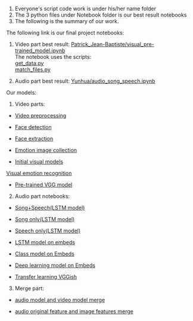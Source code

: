 1. Everyone's script code work is under his/her name folder    
2. The 3 python files under Notebook folder is our best result notebooks  
3. The following is the summary of our work.

The following link is our final project notebooks:  
1) Video part best result: 
[Patrick_Jean-Baptiste/visual_pre-trained_model.ipynb](https://github.com/Yunhua468/Audio-Visual-Emotion-and-Sentiment-Research/blob/master/Notebooks/Patrick_Jean-Baptiste/visual_pre-trained_model.ipynb)  
The notebook uses the scripts:  
[get_data.py](https://github.com/Yunhua468/Audio-Visual-Emotion-and-Sentiment-Research/blob/master/Scripts/Patrick_Jean-Baptiste/get_data.py)  
[match_files.py](https://github.com/Yunhua468/Audio-Visual-Emotion-and-Sentiment-Research/blob/master/Scripts/Patrick_Jean-Baptiste/match_files.py)

2) Audio part best result: [Yunhua/audio_song_speech.ipynb](https://github.com/Yunhua468/Audio-Visual-Emotion-and-Sentiment-Research/blob/master/Notebooks/Yunhua/audio_song_speech.ipynb)  

Our models:  
1) Video parts:   
* [Video preprocessing](https://github.com/Yunhua468/Audio-Visual-Emotion-and-Sentiment-Research/blob/master/Notebooks/Patrick_Jean-Baptiste/video_preprocessing.ipynb)   

* [Face detection](https://github.com/Yunhua468/Audio-Visual-Emotion-and-Sentiment-Research/blob/master/Notebooks/Patrick_Jean-Baptiste/face_detection.ipynb)  

* [Face extraction](https://github.com/Yunhua468/Audio-Visual-Emotion-and-Sentiment-Research/blob/master/Notebooks/Patrick_Jean-Baptiste/face_extraction.ipynb)  

* [Emotion image collection](https://github.com/Yunhua468/Audio-Visual-Emotion-and-Sentiment-Research/blob/master/Notebooks/Patrick_Jean-Baptiste/emotion_image_collection.ipynb)

* [Initial visual models](https://github.com/Yunhua468/Audio-Visual-Emotion-and-Sentiment-Research/blob/master/Notebooks/Patrick_Jean-Baptiste/visual_models.ipynb)

[Visual emotion recognition](https://github.com/Yunhua468/Audio-Visual-Emotion-and-Sentiment-Research/blob/master/Notebooks/Patrick_Jean-Baptiste/visual_emotion_recognition.ipynb)

* [Pre-trained VGG model](https://github.com/Yunhua468/Audio-Visual-Emotion-and-Sentiment-Research/blob/master/Notebooks/Patrick_Jean-Baptiste/visual_pre-trained_model.ipynb)  

2) Audio part notebooks:   
* [Song+Speech(LSTM model)](https://github.com/Yunhua468/Audio-Visual-Emotion-and-Sentiment-Research/blob/master/Notebooks/Yunhua/audio_song_speech.ipynb)   

* [Song only(LSTM model)](https://github.com/Yunhua468/Audio-Visual-Emotion-and-Sentiment-Research/blob/master/Notebooks/Yunhua/DL_project_audio_song.ipynb)   

* [Speech only(LSTM model)](https://github.com/Yunhua468/Audio-Visual-Emotion-and-Sentiment-Research/blob/master/Notebooks/Yunhua/DL_project_audio_speech.ipynb)  

* [LSTM model on embeds](https://github.com/Yunhua468/Audio-Visual-Emotion-and-Sentiment-Research/blob/master/Notebooks/Yunhua/vggish_feature_to_my_model.ipynb)  

* [Class model on Embeds](https://github.com/Yunhua468/Audio-Visual-Emotion-and-Sentiment-Research/blob/master/Notebooks/EnisBerk/ClassicModelOnEmbeds.ipynb)  

* [Deep learning model on Embeds](https://github.com/Yunhua468/Audio-Visual-Emotion-and-Sentiment-Research/blob/master/Notebooks/EnisBerk/DeepModelOnEmbeds.ipynb)  

* [Transfer learning VGGish](https://github.com/Yunhua468/Audio-Visual-Emotion-and-Sentiment-Research/blob/master/Notebooks/EnisBerk/TransferLearningVggish.ipynb)  

3) Merge part:  
* [audio model and video model merge](https://github.com/Yunhua468/Audio-Visual-Emotion-and-Sentiment-Research/blob/master/Notebooks/EnisBerk/TwoInputOneModel.ipynb)  

* [audio original feature and image features merge](https://github.com/Yunhua468/Audio-Visual-Emotion-and-Sentiment-Research/blob/master/Notebooks/Yunhua/model_merge.ipynb)  
